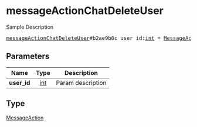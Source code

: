 # messageActionChatDeleteUser

Sample Description

<pre>
<a href="../constructor/messageActionChatDeleteUser.md">messageActionChatDeleteUser</a>#b2ae9b0c user_id:<a href="../type/int.md">int</a> = <a href="../type/MessageAction.md">MessageAction</a>;
</pre>

## Parameters

| Name | Type | Description |
|------|:----:|-------------|
| **user_id** | [int](../type/int.md) | Param description |

## Type

[MessageAction](../type/MessageAction.md)
